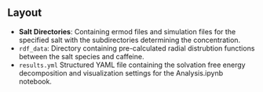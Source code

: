 ## Layout
- **Salt Directories**: Containing ermod files and simulation files for the specified salt with the subdirectories determining the concentration. 
- `rdf_data`: Directory containing pre-calculated radial distrubtion functions between the salt species and caffeine.
- `results.yml` Structured YAML file containing the solvation free energy decomposition and visualization settings for the Analysis.ipynb notebook.
